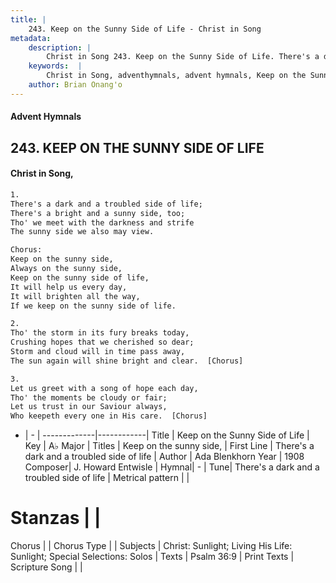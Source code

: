 ```yaml
---
title: |
    243. Keep on the Sunny Side of Life - Christ in Song
metadata:
    description: |
        Christ in Song 243. Keep on the Sunny Side of Life. There's a dark and a troubled side of life; There's a bright and a sunny side, too; Tho' we meet with the darkness and strife The sunny side we also may view. Chorus: Keep on the sunny side, Always on the sunny side, Keep on the sunny side of life, It will help us every day, It will brighten all the way, If we keep on the sunny side of life.
    keywords:  |
        Christ in Song, adventhymnals, advent hymnals, Keep on the Sunny Side of Life, There's a dark and a troubled side of life. Keep on the sunny side,
    author: Brian Onang'o
---
```


#### Advent Hymnals
## 243. KEEP ON THE SUNNY SIDE OF LIFE
####  Christ in Song,

```txt
1.
There's a dark and a troubled side of life;
There's a bright and a sunny side, too;
Tho' we meet with the darkness and strife
The sunny side we also may view.

Chorus:
Keep on the sunny side,
Always on the sunny side,
Keep on the sunny side of life,
It will help us every day,
It will brighten all the way,
If we keep on the sunny side of life.

2.
Tho' the storm in its fury breaks today,
Crushing hopes that we cherished so dear;
Storm and cloud will in time pass away,
The sun again will shine bright and clear.  [Chorus]

3.
Let us greet with a song of hope each day,
Tho' the moments be cloudy or fair;
Let us trust in our Saviour always,
Who keepeth every one in His care.  [Chorus]

```

- |   -  |
-------------|------------|
Title | Keep on the Sunny Side of Life |
Key | A♭ Major |
Titles | Keep on the sunny side, |
First Line | There's a dark and a troubled side of life |
Author | Ada Blenkhorn
Year | 1908
Composer| J. Howard Entwisle |
Hymnal|  - |
Tune| There's a dark and a troubled side of life |
Metrical pattern | |
# Stanzas |  |
Chorus |  |
Chorus Type |  |
Subjects | Christ: Sunlight; Living His Life: Sunlight; Special Selections: Solos |
Texts | Psalm 36:9 |
Print Texts | 
Scripture Song |  |
    
